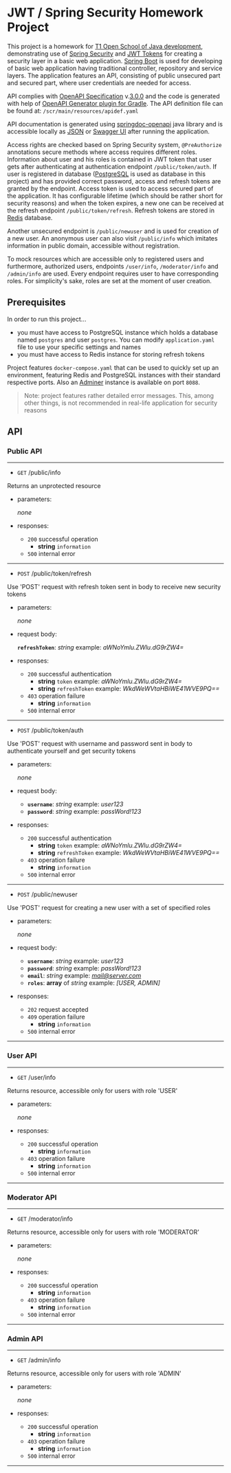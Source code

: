 # JWT / Spring Security Homework Project

This project is a homework for [T1 Open School of Java development][1], demonstrating use of [Spring Security][2] and [JWT Tokens][12] for creating a security layer in a basic web application. [Spring Boot][3] is used for developing of basic web application having traditional controller, repository and service layers. The application features an API, consisting of public unsecured part and secured part, where user credentials are needed for access. 

API complies with [OpenAPI Specification][4] v.[3.0.0][5] and the code is generated with help of [OpenAPI Generator plugin for Gradle][6]. The API definition file can be found at: `/scr/main/resources/apidef.yaml`

API documentation is generated using [springdoc-openapi][7] java library and is accessible locally as [JSON][8] or [Swagger UI][9] after running the application.

Access rights are checked based on Spring Security system, `@PreAuthorize` annotations secure methods where access requires different roles. Information about user and his roles is contained in JWT token that user gets after authenticating at authentication endpoint `/public/token/auth`. If user is registered in database ([PostgreSQL][10] is used as database in this project) and has provided correct password, access and refresh tokens are granted by the endpoint. Access token is used to access secured part of the application. It has configurable lifetime (which should be rather short for security reasons) and when the token expires, a new one can be received at the refresh endpoint `/public/token/refresh`. Refresh tokens are stored in [Redis][11] database.

Another unsecured endpoint is `/public/newuser` and is used for creation of a new user. An anonymous user can also visit `/public/info` which imitates information in public domain, accessible without registration.

To mock resources which are accessible only to registered users and furthermore, authorized users, endpoints `/user/info`, `/moderator/info` and `/admin/info` are used. Every endpoint requires user to have corresponding roles. For simplicity's sake, roles are set at the moment of user creation.

## Prerequisites

In order to run this project...

- you must have access to PostgreSQL instance which holds a database named `postgres` and user `postgres`. You can modify `application.yaml` file to use your specific settings and names
- you must have access to Redis instance for storing refresh tokens

Project features `docker-compose.yaml` that can be used to quickly set up an environment, featuring Redis and PostgreSQL instances with their standard respective ports. Also an [Adminer][13] instance is available on port `8088`.

> Note: project features rather detailed error messages. This, among other things, is not recommended in real-life application for security reasons

## API

### Public API

---
- `GET` /public/info

Returns an unprotected resource
- parameters:

  *none*
- responses:
    - `200` successful operation
        - **string** `information`
    - `500` internal error

---
- `POST` /public/token/refresh

Use 'POST' request with refresh token sent in body to receive new security tokens
- parameters:

  *none*
- request body:

  **`refreshToken`**: *string* example: *aWNoYmlu.ZWlu.dG9rZW4=*
- responses:
    - `200` successful authentication
        - **string** `token` example: *aWNoYmlu.ZWlu.dG9rZW4=*
        - **string** `refreshToken` example: *WkdWeWVtaHBiWE41WVE9PQ==*
    - `403` operation failure
        - **string** `information`
    - `500` internal error

---
- `POST` /public/token/auth

Use 'POST' request with username and password sent in body to authenticate yourself and get security tokens
- parameters:

  *none*
- request body:

  - **`username`**: *string* example: *user123*
  - **`password`**: *string* example: *passWord!123*
- responses:
    - `200` successful authentication
        - **string** `token` example: *aWNoYmlu.ZWlu.dG9rZW4=*
        - **string** `refreshToken` example: *WkdWeWVtaHBiWE41WVE9PQ==*
    - `403` operation failure
        - **string** `information`
    - `500` internal error

---
- `POST` /public/newuser

Use 'POST' request for creating a new user with a set of specified roles
- parameters:

  *none*
- request body:

  - **`username`**: *string* example: *user123*
  - **`password`**: *string* example: *passWord!123*
  - **`email`**: *string* example: *mail@server.com*
  - **`roles`**: **array** of *string* example: *[USER, ADMIN]*
- responses:
    - `202` request accepted
    - `409` operation failure
        - **string** `information`
    - `500` internal error

---

### User API

---
- `GET` /user/info

Returns resource, accessible only for users with role 'USER'
- parameters:

  *none*
- responses:
    - `200` successful operation
        - **string** `information`
    - `403` operation failure
        - **string** `information`
    - `500` internal error

---

### Moderator API

---
- `GET` /moderator/info

Returns resource, accessible only for users with role 'MODERATOR'
- parameters:

  *none*
- responses:
    - `200` successful operation
        - **string** `information`
    - `403` operation failure
        - **string** `information`
    - `500` internal error

---

### Admin API

---
- `GET` /admin/info

Returns resource, accessible only for users with role 'ADMIN'
- parameters:

  *none*
- responses:
    - `200` successful operation
        - **string** `information`
    - `403` operation failure
        - **string** `information`
    - `500` internal error

---

[1]: https://t1.ru/internship/item/otkrytaya-shkola-dlya-java-razrabotchikov/
[2]: https://docs.spring.io/spring-framework/reference/core/aop.html
[3]: https://spring.io/projects/spring-boot
[4]: https://www.openapis.org/
[5]: https://swagger.io/specification/v3/
[6]: https://github.com/OpenAPITools/openapi-generator/tree/master/modules/openapi-generator-gradle-plugin
[7]: https://springdoc.org/
[8]: http://localhost:8080/v3/api-docs
[9]: http://localhost:8080/swagger-ui/index.html
[10]: https://www.postgresql.org/
[11]: https://redis.io/
[12]: https://jwt.io/
[13]: https://www.adminer.org/
